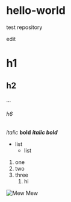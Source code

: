 # hello-world
test repository

edit

# h1
## h2
...
###### h6
*italic* **bold** ***italic bold***

* list
  * list
  
1. one
2. two
3. three
   1. hi

![Mew Mew](/resouces/images/Mew_Mew_Kissy_Cutie.jpg)
